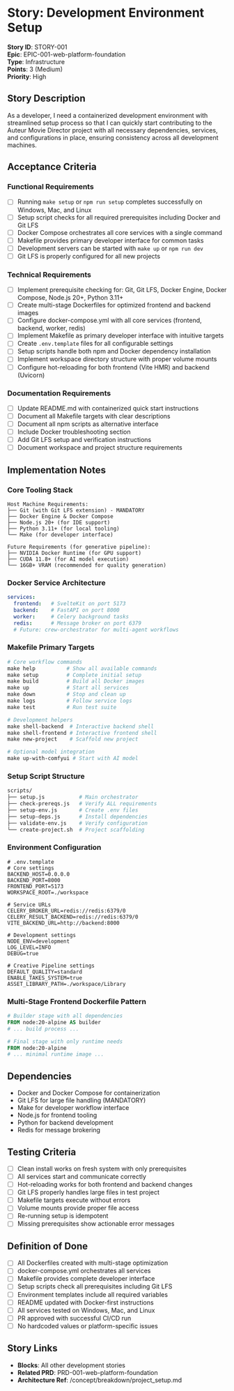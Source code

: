 # Story: Development Environment Setup

**Story ID**: STORY-001  
**Epic**: EPIC-001-web-platform-foundation  
**Type**: Infrastructure  
**Points**: 3 (Medium)  
**Priority**: High  

## Story Description
As a developer, I need a containerized development environment with streamlined setup process so that I can quickly start contributing to the Auteur Movie Director project with all necessary dependencies, services, and configurations in place, ensuring consistency across all development machines.

## Acceptance Criteria

### Functional Requirements
- [ ] Running `make setup` or `npm run setup` completes successfully on Windows, Mac, and Linux
- [ ] Setup script checks for all required prerequisites including Docker and Git LFS
- [ ] Docker Compose orchestrates all core services with a single command
- [ ] Makefile provides primary developer interface for common tasks
- [ ] Development servers can be started with `make up` or `npm run dev`
- [ ] Git LFS is properly configured for all new projects

### Technical Requirements
- [ ] Implement prerequisite checking for: Git, Git LFS, Docker Engine, Docker Compose, Node.js 20+, Python 3.11+
- [ ] Create multi-stage Dockerfiles for optimized frontend and backend images
- [ ] Configure docker-compose.yml with all core services (frontend, backend, worker, redis)
- [ ] Implement Makefile as primary developer interface with intuitive targets
- [ ] Create `.env.template` files for all configurable settings
- [ ] Setup scripts handle both npm and Docker dependency installation
- [ ] Implement workspace directory structure with proper volume mounts
- [ ] Configure hot-reloading for both frontend (Vite HMR) and backend (Uvicorn)

### Documentation Requirements
- [ ] Update README.md with containerized quick start instructions
- [ ] Document all Makefile targets with clear descriptions
- [ ] Document all npm scripts as alternative interface
- [ ] Include Docker troubleshooting section
- [ ] Add Git LFS setup and verification instructions
- [ ] Document workspace and project structure requirements

## Implementation Notes

### Core Tooling Stack
```
Host Machine Requirements:
├── Git (with Git LFS extension) - MANDATORY
├── Docker Engine & Docker Compose
├── Node.js 20+ (for IDE support)
├── Python 3.11+ (for local tooling)
└── Make (for developer interface)

Future Requirements (for generative pipeline):
├── NVIDIA Docker Runtime (for GPU support)
├── CUDA 11.8+ (for AI model execution)
└── 16GB+ VRAM (recommended for quality generation)
```

### Docker Service Architecture
```yaml
services:
  frontend:   # SvelteKit on port 5173
  backend:    # FastAPI on port 8000
  worker:     # Celery background tasks
  redis:      # Message broker on port 6379
  # Future: crew-orchestrator for multi-agent workflows
```

### Makefile Primary Targets
```makefile
# Core workflow commands
make help          # Show all available commands
make setup         # Complete initial setup
make build         # Build all Docker images
make up            # Start all services
make down          # Stop and clean up
make logs          # Follow service logs
make test          # Run test suite

# Development helpers
make shell-backend  # Interactive backend shell
make shell-frontend # Interactive frontend shell
make new-project    # Scaffold new project

# Optional model integration
make up-with-comfyui # Start with AI model
```

### Setup Script Structure
```bash
scripts/
├── setup.js           # Main orchestrator
├── check-prereqs.js   # Verify ALL requirements
├── setup-env.js       # Create .env files
├── setup-deps.js      # Install dependencies
├── validate-env.js    # Verify configuration
└── create-project.sh  # Project scaffolding
```

### Environment Configuration
```env
# .env.template
# Core settings
BACKEND_HOST=0.0.0.0
BACKEND_PORT=8000
FRONTEND_PORT=5173
WORKSPACE_ROOT=./workspace

# Service URLs
CELERY_BROKER_URL=redis://redis:6379/0
CELERY_RESULT_BACKEND=redis://redis:6379/0
VITE_BACKEND_URL=http://backend:8000

# Development settings
NODE_ENV=development
LOG_LEVEL=INFO
DEBUG=true

# Creative Pipeline settings
DEFAULT_QUALITY=standard
ENABLE_TAKES_SYSTEM=true
ASSET_LIBRARY_PATH=./workspace/Library
```

### Multi-Stage Frontend Dockerfile Pattern
```dockerfile
# Builder stage with all dependencies
FROM node:20-alpine AS builder
# ... build process ...

# Final stage with only runtime needs
FROM node:20-alpine
# ... minimal runtime image ...
```

## Dependencies
- Docker and Docker Compose for containerization
- Git LFS for large file handling (MANDATORY)
- Make for developer workflow interface
- Node.js for frontend tooling
- Python for backend development
- Redis for message brokering

## Testing Criteria
- [ ] Clean install works on fresh system with only prerequisites
- [ ] All services start and communicate correctly
- [ ] Hot-reloading works for both frontend and backend changes
- [ ] Git LFS properly handles large files in test project
- [ ] Makefile targets execute without errors
- [ ] Volume mounts provide proper file access
- [ ] Re-running setup is idempotent
- [ ] Missing prerequisites show actionable error messages

## Definition of Done
- [ ] All Dockerfiles created with multi-stage optimization
- [ ] docker-compose.yml orchestrates all services
- [ ] Makefile provides complete developer interface
- [ ] Setup scripts check all prerequisites including Git LFS
- [ ] Environment templates include all required variables
- [ ] README updated with Docker-first instructions
- [ ] All services tested on Windows, Mac, and Linux
- [ ] PR approved with successful CI/CD run
- [ ] No hardcoded values or platform-specific issues

## Story Links
- **Blocks**: All other development stories
- **Related PRD**: PRD-001-web-platform-foundation
- **Architecture Ref**: /concept/breakdown/project_setup.md